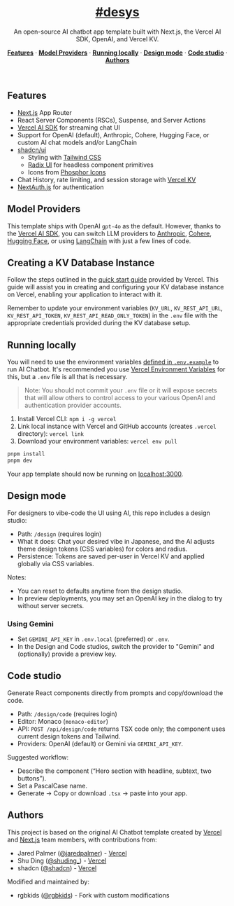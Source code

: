<a href="https://chat.vercel.ai/">
  <h1 align="center">#desys</h1>
</a>

<p align="center">
  An open-source AI chatbot app template built with Next.js, the Vercel AI SDK, OpenAI, and Vercel KV.
</p>

<p align="center">
  <a href="#features"><strong>Features</strong></a> ·
  <a href="#model-providers"><strong>Model Providers</strong></a> ·
  <a href="#running-locally"><strong>Running locally</strong></a> ·
  <a href="#design-mode"><strong>Design mode</strong></a> ·
  <a href="#code-studio"><strong>Code studio</strong></a> ·
  <a href="#authors"><strong>Authors</strong></a>
</p>
<br/>

## Features

- [Next.js](https://nextjs.org) App Router
- React Server Components (RSCs), Suspense, and Server Actions
- [Vercel AI SDK](https://sdk.vercel.ai/docs) for streaming chat UI
- Support for OpenAI (default), Anthropic, Cohere, Hugging Face, or custom AI chat models and/or LangChain
- [shadcn/ui](https://ui.shadcn.com)
  - Styling with [Tailwind CSS](https://tailwindcss.com)
  - [Radix UI](https://radix-ui.com) for headless component primitives
  - Icons from [Phosphor Icons](https://phosphoricons.com)
- Chat History, rate limiting, and session storage with [Vercel KV](https://vercel.com/storage/kv)
- [NextAuth.js](https://github.com/nextauthjs/next-auth) for authentication

## Model Providers

This template ships with OpenAI `gpt-4o` as the default. However, thanks to the [Vercel AI SDK](https://sdk.vercel.ai/docs), you can switch LLM providers to [Anthropic](https://anthropic.com), [Cohere](https://cohere.com/), [Hugging Face](https://huggingface.co), or using [LangChain](https://js.langchain.com) with just a few lines of code.

## Creating a KV Database Instance

Follow the steps outlined in the [quick start guide](https://vercel.com/docs/storage/vercel-kv/quickstart#create-a-kv-database) provided by Vercel. This guide will assist you in creating and configuring your KV database instance on Vercel, enabling your application to interact with it.

Remember to update your environment variables (`KV_URL`, `KV_REST_API_URL`, `KV_REST_API_TOKEN`, `KV_REST_API_READ_ONLY_TOKEN`) in the `.env` file with the appropriate credentials provided during the KV database setup.

## Running locally

You will need to use the environment variables [defined in `.env.example`](.env.example) to run AI Chatbot. It's recommended you use [Vercel Environment Variables](https://vercel.com/docs/projects/environment-variables) for this, but a `.env` file is all that is necessary.

> Note: You should not commit your `.env` file or it will expose secrets that will allow others to control access to your various OpenAI and authentication provider accounts.

1. Install Vercel CLI: `npm i -g vercel`
2. Link local instance with Vercel and GitHub accounts (creates `.vercel` directory): `vercel link`
3. Download your environment variables: `vercel env pull`

```bash
pnpm install
pnpm dev
```

Your app template should now be running on [localhost:3000](http://localhost:3000/).

## Design mode

For designers to vibe-code the UI using AI, this repo includes a design studio:

- Path: `/design` (requires login)
- What it does: Chat your desired vibe in Japanese, and the AI adjusts theme design tokens (CSS variables) for colors and radius.
- Persistence: Tokens are saved per-user in Vercel KV and applied globally via CSS variables.

Notes:
- You can reset to defaults anytime from the design studio.
- In preview deployments, you may set an OpenAI key in the dialog to try without server secrets.

### Using Gemini
- Set `GEMINI_API_KEY` in `.env.local` (preferred) or `.env`.
- In the Design and Code studios, switch the provider to "Gemini" and (optionally) provide a preview key.

## Code studio

Generate React components directly from prompts and copy/download the code.

- Path: `/design/code` (requires login)
- Editor: Monaco (`monaco-editor`)
- API: `POST /api/design/code` returns TSX code only; the component uses current design tokens and Tailwind.
 - Providers: OpenAI (default) or Gemini via `GEMINI_API_KEY`.

Suggested workflow:
- Describe the component (“Hero section with headline, subtext, two buttons”).
- Set a PascalCase name.
- Generate → Copy or download `.tsx` → paste into your app.

## Authors

This project is based on the original AI Chatbot template created by [Vercel](https://vercel.com) and [Next.js](https://nextjs.org) team members, with contributions from:

- Jared Palmer ([@jaredpalmer](https://twitter.com/jaredpalmer)) - [Vercel](https://vercel.com)
- Shu Ding ([@shuding\_](https://twitter.com/shuding_)) - [Vercel](https://vercel.com)
- shadcn ([@shadcn](https://twitter.com/shadcn)) - [Vercel](https://vercel.com)

Modified and maintained by:
- rgbkids ([@rgbkids](https://github.com/rgbkids)) - Fork with custom modifications
